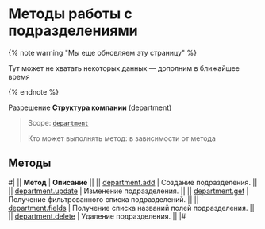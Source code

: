 # Методы работы с подразделениями

{% note warning "Мы еще обновляем эту страницу" %}

Тут может не хватать некоторых данных — дополним в ближайшее время

{% endnote %}

Разрешение **Структура компании** (department)

> Scope: [`department`](../scopes/permissions.md)
>
> Кто может выполнять метод: в зависимости от метода

## Методы

#|
|| **Метод** | **Описание** ||
|| [department.add](department-add.md) | Создание подразделения. ||
|| [department.update](department-update.md) | Изменение подразделения. ||
|| [department.get](department-get.md) | Получение фильтрованного списка подразделений. ||
|| [department.fields](department-fields.md) | Получение списка названий полей подразделения. ||
|| [department.delete](department-delete.md) | Удаление подразделения. ||
|#
```